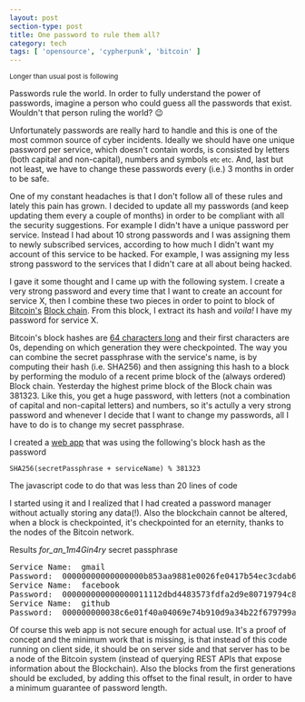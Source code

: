 ```yaml
---
layout: post
section-type: post
title: One password to rule them all?
category: tech
tags: [ 'opensource', 'cypherpunk', 'bitcoin' ]
---
```

<small>Longer than usual post is following</small>

Passwords rule the world. In order to fully understand the power of passwords, imagine
a person who could guess all the passwords that exist. Wouldn't that person ruling the world? 😉

Unfortunately passwords are really hard to handle and this is one of the most common
source of cyber incidents. Ideally we should have one unique password per service,
which doesn't contain words, is consisted by letters (both capital and non-capital), numbers and symbols <small>etc etc</small>. And, last but not least, we have to change these passwords every (i.e.) 3 months in order to be safe.

One of my constant headaches is that I don't follow all of these rules and lately this pain
has grown. I decided to update all my passwords (and keep updating them every a couple of months) in order to be compliant with all the security suggestions.
For example I didn't have a unique password per service. Instead I had about 10 strong
passwords and I was assigning them to newly subscribed services, according to how
much I didn't want my account of this service to be hacked. For example, I was assigning my
less strong password to the services that I didn't care at all about being hacked.

I gave it some thought and I came up with the following system. I create a very strong password and every time that I want to create an account for service X, then I combine
these two pieces in order to point to block of <a href="https://en.wikipedia.org/wiki/Bitcoin" target="_blank">Bitcoin's</a> <a href="https://en.wikipedia.org/wiki/Block_chain_(database)" target="_blank">Block chain</a>. From this block, I extract its hash and *voila!* I have my password for service X.

Bitcoin's block hashes are <a href="https://xkcd.com/936/" target="_blank">64 characters long</a> and their first characters are 0s, depending on which generation they were checkpointed. The way you can combine the secret passphrase with the service's name, is by computing their hash (i.e. SHA256) and then assigning this hash to a block by performing the modulo of a recent prime block of the (always ordered) Block chain. Yesterday the highest prime block of the Block chain was 381323. Like this, you get a huge password, with letters (not a combination of capital and non-capital letters) and numbers,
so it's actully a very strong password and whenever I decide that I want to change my passwords, all I have to do is to change my secret passphrase.

I created a <a href="https://panossakkos.github.io/one-passwords/" target="_blank">web app</a> that was using the following's block hash as the password

````
SHA256(secretPassphrase + serviceName) % 381323
````

The javascript code to do that was less than 20 lines of code

<script src="https://gist.github.com/PanosSakkos/363e2fbc98e0fd4eafd3.js"></script>

I started using it and I realized that I had created a password manager without actually storing any data(!). Also the blockchain cannot be altered, when a block is checkpointed, it's checkpointed for an eternity, thanks to the nodes of the Bitcoin network.

Results *for_an_1m4Gin4ry* secret passphrase

<pre style="text-align: left">
Service Name:  gmail
Password:  00000000000000000b853aa9881e0026fe0417b54ec3cdab639ce3e7ab1713cf
Service Name:  facebook
Password:  000000000000000011112dbd4483573fdfa2d9e80719794c8e2d7e273cc729f2
Service Name:  github
Password:  000000000038c6e01f40a04069e74b910d9a34b22f679799a6657f9dd49b46f2
</pre>

Of course this web app is not secure enough for actual use. It's a proof of concept and the minimum work that is missing, is that instead of this code running on client side, it should be on server side and that server has to be a node of the Bitcoin system (instead of querying REST APIs that expose information about the Blockchain). Also the blocks from the first generations should be excluded, by adding this offset to the final result, in order to have a minimum guarantee of password length.
